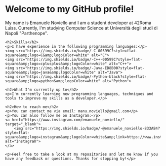 <!DOCTYPE html>
<html>
<head>
	<title>My GitHub Profile</title>
</head>
<body>
	<h1>Welcome to my GitHub profile!</h1>
	<p>My name is Emanuele Noviello and I am a student developer at 42Roma Luiss. Currently, I'm studying Computer Science at Università degli studi di Napoli "Parthenope".</p>

	<h2>Skills</h2>
	<p>I have experience in the following programming languages:</p>
	<img src="https://img.shields.io/badge/-C-00599C?style=flat-square&amp;logo=C&amp;logoColor=white" alt="C">
	<img src="https://img.shields.io/badge/-C++-00599C?style=flat-square&amp;logo=cplusplus&amp;logoColor=white" alt="C++">
	<img src="https://img.shields.io/badge/-Java-ED8B00?style=flat-square&amp;logo=java&amp;logoColor=white" alt="Java">
	<img src="https://img.shields.io/badge/-Python-black?style=flat-square&amp;logo=python&amp;logoColor=white" alt="Python">

	<h2>What I'm currently up to</h2>
	<p>I'm currently learning new programming languages, techniques and tools to improve my skills as a developer.</p>

	<h2>How to reach me</h2>
	<p>You can contact me via email: manu.noviello@gmail.com</p>
	<p>You can also follow me on Instagram:</p>
	<a href="https://www.instagram.com/emanuele_noviello/" target="_blank">
		<img src="https://img.shields.io/badge/-@emanuele_noviello-833AB4?style=flat-square&amp;logo=instagram&amp;logoColor=white&amp;link=https://www.instagram.com/emanuele_noviello/" alt="Instagram">
	</a>

	<p>Feel free to take a look at my repositories and let me know if you have any feedback or questions. Thanks for stopping by!</p>
</body>
</html>
